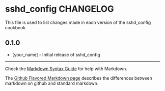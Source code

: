 sshd_config CHANGELOG
=====================

This file is used to list changes made in each version of the sshd_config cookbook.

0.1.0
-----
- [your_name] - Initial release of sshd_config

- - -
Check the [Markdown Syntax Guide](http://daringfireball.net/projects/markdown/syntax) for help with Markdown.

The [Github Flavored Markdown page](http://github.github.com/github-flavored-markdown/) describes the differences between markdown on github and standard markdown.
